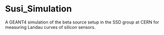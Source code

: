 # Susi_Simulation
A GEANT4 simulation of the beta source setup in the SSD group at CERN for measuring Landau curves of silicon sensors. 
